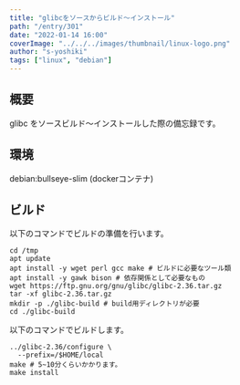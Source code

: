 ```yaml
---
title: "glibcをソースからビルド〜インストール"
path: "/entry/301"
date: "2022-01-14 16:00"
coverImage: "../../../images/thumbnail/linux-logo.png"
author: "s-yoshiki"
tags: ["linux", "debian"]
---
```


## 概要

glibc をソースビルド〜インストールした際の備忘録です。

## 環境

debian:bullseye-slim (dockerコンテナ)

## ビルド

以下のコマンドでビルドの準備を行います。

```shell
cd /tmp
apt update
apt install -y wget perl gcc make # ビルドに必要なツール類
apt install -y gawk bison # 依存関係として必要なもの
wget https://ftp.gnu.org/gnu/glibc/glibc-2.36.tar.gz
tar -xf glibc-2.36.tar.gz
mkdir -p ./glibc-build # build用ディレクトリが必要
cd ./glibc-build
```

以下のコマンドでビルドします。

```shell
../glibc-2.36/configure \
  --prefix=/$HOME/local
make # 5~10分くらいかかります。
make install
```

